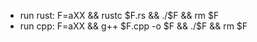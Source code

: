 - run rust: F=aXX && rustc $F.rs && ./$F && rm $F
- run cpp: F=aXX && g++ $F.cpp -o $F && ./$F && rm $F
